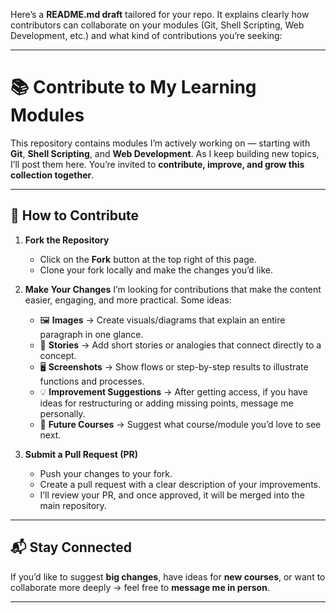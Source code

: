 Here’s a **README.md draft** tailored for your repo. It explains clearly how contributors can collaborate on your modules (Git, Shell Scripting, Web Development, etc.) and what kind of contributions you’re seeking:

---

# 📚 Contribute to My Learning Modules


This repository contains modules I’m actively working on — starting with **Git**, **Shell Scripting**, and **Web Development**.
As I keep building new topics, I’ll post them here. You’re invited to **contribute, improve, and grow this collection together**.

---

## 🚀 How to Contribute

1. **Fork the Repository**

   * Click on the **Fork** button at the top right of this page.
   * Clone your fork locally and make the changes you’d like.

2. **Make Your Changes**
   I’m looking for contributions that make the content easier, engaging, and more practical. Some ideas:

   * 🖼️ **Images** → Create visuals/diagrams that explain an entire paragraph in one glance.
   * 📖 **Stories** → Add short stories or analogies that connect directly to a concept.
   * 🖥️ **Screenshots** → Show flows or step-by-step results to illustrate functions and processes.
   * 💡 **Improvement Suggestions** → After getting access, if you have ideas for restructuring or adding missing points, message me personally.
   * 📌 **Future Courses** → Suggest what course/module you’d love to see next.

3. **Submit a Pull Request (PR)**

   * Push your changes to your fork.
   * Create a pull request with a clear description of your improvements.
   * I’ll review your PR, and once approved, it will be merged into the main repository.


---

## 📬 Stay Connected

If you’d like to suggest **big changes**, have ideas for **new courses**, or want to collaborate more deeply → feel free to **message me in person**.

---
